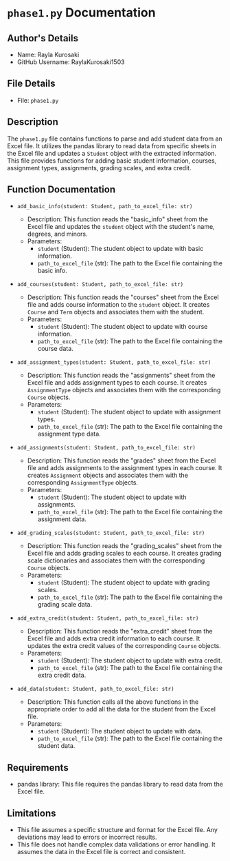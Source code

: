 # `phase1.py` Documentation

## Author's Details
- Name: Rayla Kurosaki
- GitHub Username: RaylaKurosaki1503

## File Details
- File: `phase1.py`

## Description
The `phase1.py` file contains functions to parse and add student data from an Excel file. It utilizes the pandas library to read data from specific sheets in the Excel file and updates a `Student` object with the extracted information. This file provides functions for adding basic student information, courses, assignment types, assignments, grading scales, and extra credit.

## Function Documentation

- `add_basic_info(student: Student, path_to_excel_file: str)`
    - Description: This function reads the "basic_info" sheet from the Excel file and updates the `student` object with the student's name, degrees, and minors.
    - Parameters:
        - `student` (Student): The student object to update with basic information.
        - `path_to_excel_file` (str): The path to the Excel file containing the basic info.

- `add_courses(student: Student, path_to_excel_file: str)`
    - Description: This function reads the "courses" sheet from the Excel file and adds course information to the `student` object. It creates `Course` and `Term` objects and associates them with the student.
    - Parameters:
        - `student` (Student): The student object to update with course information.
        - `path_to_excel_file` (str): The path to the Excel file containing the course data.

- `add_assignment_types(student: Student, path_to_excel_file: str)`
    - Description: This function reads the "assignments" sheet from the Excel file and adds assignment types to each course. It creates `AssignmentType` objects and associates them with the corresponding `Course` objects.
    - Parameters:
        - `student` (Student): The student object to update with assignment types.
        - `path_to_excel_file` (str): The path to the Excel file containing the assignment type data.

- `add_assignments(student: Student, path_to_excel_file: str)`
    - Description: This function reads the "grades" sheet from the Excel file and adds assignments to the assignment types in each course. It creates `Assignment` objects and associates them with the corresponding `AssignmentType` objects.
    - Parameters:
        - `student` (Student): The student object to update with assignments.
        - `path_to_excel_file` (str): The path to the Excel file containing the assignment data.

- `add_grading_scales(student: Student, path_to_excel_file: str)`
    - Description: This function reads the "grading_scales" sheet from the Excel file and adds grading scales to each course. It creates grading scale dictionaries and associates them with the corresponding `Course` objects.
    - Parameters:
        - `student` (Student): The student object to update with grading scales.
        - `path_to_excel_file` (str): The path to the Excel file containing the grading scale data.

- `add_extra_credit(student: Student, path_to_excel_file: str)`
    - Description: This function reads the "extra_credit" sheet from the Excel file and adds extra credit information to each course. It updates the extra credit values of the corresponding `Course` objects.
    - Parameters:
        - `student` (Student): The student object to update with extra credit.
        - `path_to_excel_file` (str): The path to the Excel file containing the extra credit data.

- `add_data(student: Student, path_to_excel_file: str)`
    - Description: This function calls all the above functions in the appropriate order to add all the data for the student from the Excel file.
    - Parameters:
        - `student` (Student): The student object to update with data.
        - `path_to_excel_file` (str): The path to the Excel file containing the student data.

## Requirements

- pandas library: This file requires the pandas library to read data from the Excel file.

## Limitations

- This file assumes a specific structure and format for the Excel file. Any deviations may lead to errors or incorrect results.
- This file does not handle complex data validations or error handling. It assumes the data in the Excel file is correct and consistent.
